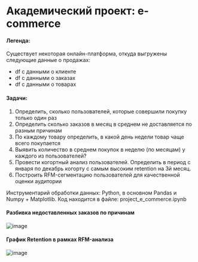 # Академический проект: e-commerce

#### Легенда:
Существует некоторая онлайн-платформа, откуда выгружены следующие данные о продажах:
- df с данными о клиенте 
- df с данными о заказах 
- df с данными о товарах 

#### Задачи:
1. Определить, сколько пользователей, которые совершили покупку только один раз 
2. Определить сколько заказов в месяц в среднем не доставляется по разным причинам
3. По каждому товару определить, в какой день недели товар чаще всего покупается
4. Выявить количество в среднем покупок в неделю (по месяцам) у каждого из пользователей? 
5. Провести когортный анализ пользователей. Определить в период с января по декабрь когорту с самым высоким retention на 3й месяц.
6. Построить RFM-сегментацию пользователей для качественной оценки аудитории

Инструментарий обработки данных: Python, в основном Pandas и Numpy + Matplotlib.
Код находится в файле: project_e_commerce.ipynb


#### Разбивка недоставленных заказов по причинам

![image](https://user-images.githubusercontent.com/50587728/214385828-5db70aff-33a2-46f2-a206-63d818e2a5c7.png)

#### График Retention в рамках RFM-анализа

![image](https://user-images.githubusercontent.com/50587728/214385669-8f2d07d1-aea8-4745-bde6-57d247b617fb.png)

